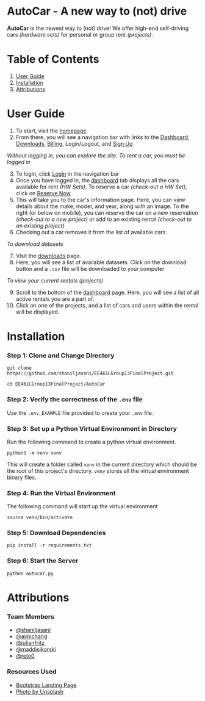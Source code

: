# **AutoCar** - A new way to (not) drive

**AutoCar** is the newest way to (not) drive! We offer high-end self-driving cars *(hardware sets)* for personal or group rent *(projects)*. 

# Table of Contents
1. [User Guide](#user-guide)
2. [Installation](#installation)
3. [Attributions](#attributions)

# User Guide

1. To start, visit the [homepage](http://autocar.pythonanywhere.com)
2. From there, you will see a navigation bar with links to the [Dashboard](http://autocar.pythonanywhere.com/dashboard), [Downloads](http://autocar.pythonanywhere.com/downloads), [Billing](http://autocar.pythonanywhere.com/billing), Login/Logout, and [Sign Up](http://autocar.pythonanywhere.com/signup)

*Without logging in, you can explore the site. To rent a car, you must be logged in*

3. To login, click [Login](http://autocar.pythonanywhere.com/login) in the navigation bar
4. Once you have logged in, the [dashboard](http://autocar.pythonanywhere.com/dashboard) tab displays all the cars available for rent *(HW Sets)*. To reserve a car *(check-out a HW Set)*, click on [Reserve Now]()
5. This will take you to the car's information page. Here, you can view details about the make, model, and year, along with an image. To the right (or below on mobile), you can reserve the car on a new reservation *(check-out to a new project)* or add to an existing rental *(check-out to an existing project)*
6. Checking out a car removes it from the list of available cars.

*To download datasets*

7. Visit the [downloads](http://autocar.pythonanywhere.com/downloads) page. 
8. Here, you will see a list of available datasets. Click on the download button and a `.csv` file will be downloaded to your computer

*To view your current rentals (projects)*

9. Scroll to the bottom of the [dashboard](http://autocar.pythonanywhere.com/dashboard) page. Here, you will see a list of all active rentals you are a part of. 
10. Click on one of the projects, and a list of cars and users within the rental will be displayed.

# Installation

### Step 1: Clone and Change Directory

```
git clone https://github.com/shaniljasani/EE461LGroup13FinalProject.git
```
```
cd EE461LGroup13FinalProject/AutoCar
```
### Step 2: Verify the correctness of the `.env` file
Use the `.env_EXAMPLE` file provided to create your `.env` file.

### Step 3: Set up a Python Virtual Environment in Directory

Run the following command to create a python virtual environment.
```
python3 -m venv venv
```
This will create a folder called `venv` in the current directory which should be the root of this project's directory. `venv` stores all the virtual environment binary files.

### Step 4: Run the Virtual Environment

The following command will start up the virtual environment
```
source venv/bin/activate
```

### Step 5: Download Dependencies
```
pip install -r requirements.txt
```

### Step 6: Start the Server
```
python autocar.py
```

# Attributions

### Team Members

- [@shaniljasani](https://github.com/shaniljasani)
- [@aimichang](https://github.com/aimichang)
- [@julianfritz](https://github.com/JulianFritz)
- [@maddisikorski](https://github.com/maddisikorski)
- [@reto0](https://github.com/Reto0)

### Resources Used 

- [Bootstrap Landing Page](https://www.freecodecamp.org/news/learn-bootstrap-4-in-30-minute-by-building-a-landing-page-website-guide-for-beginners-f64e03833f33/)
- [Photo by Unsplash](https://unsplash.com/@introspectivedsgn?utm_source=unsplash&utm_medium=referral&utm_content=creditCopyText)
